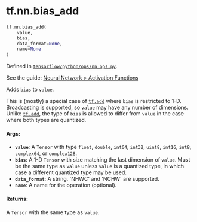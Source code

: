 <div itemscope itemtype="http://developers.google.com/ReferenceObject">
<meta itemprop="name" content="tf.nn.bias_add" />
<meta itemprop="path" content="Stable" />
</div>

# tf.nn.bias_add

``` python
tf.nn.bias_add(
    value,
    bias,
    data_format=None,
    name=None
)
```



Defined in [`tensorflow/python/ops/nn_ops.py`](https://www.tensorflow.org/code/tensorflow/python/ops/nn_ops.py).

See the guide: [Neural Network > Activation Functions](../../../../api_guides/python/nn.md#Activation_Functions)

Adds `bias` to `value`.

This is (mostly) a special case of <a href="../../tf/math/add.md"><code>tf.add</code></a> where `bias` is restricted to 1-D.
Broadcasting is supported, so `value` may have any number of dimensions.
Unlike <a href="../../tf/math/add.md"><code>tf.add</code></a>, the type of `bias` is allowed to differ from `value` in the
case where both types are quantized.

#### Args:

* <b>`value`</b>: A `Tensor` with type `float`, `double`, `int64`, `int32`, `uint8`,
    `int16`, `int8`, `complex64`, or `complex128`.
* <b>`bias`</b>: A 1-D `Tensor` with size matching the last dimension of `value`.
    Must be the same type as `value` unless `value` is a quantized type,
    in which case a different quantized type may be used.
* <b>`data_format`</b>: A string. 'NHWC' and 'NCHW' are supported.
* <b>`name`</b>: A name for the operation (optional).


#### Returns:

A `Tensor` with the same type as `value`.